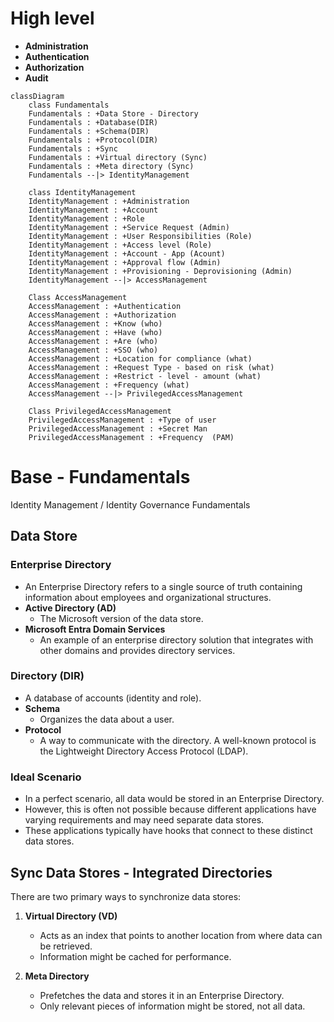 # High level
- **Administration**
- **Authentication**
- **Authorization**
- **Audit**

```mermaid
classDiagram
    class Fundamentals
    Fundamentals : +Data Store - Directory
    Fundamentals : +Database(DIR)
    Fundamentals : +Schema(DIR)
    Fundamentals : +Protocol(DIR)
    Fundamentals : +Sync
    Fundamentals : +Virtual directory (Sync)
    Fundamentals : +Meta directory (Sync)
    Fundamentals --|> IdentityManagement

    class IdentityManagement
    IdentityManagement : +Administration 
    IdentityManagement : +Account 
    IdentityManagement : +Role
    IdentityManagement : +Service Request (Admin)
    IdentityManagement : +User Responsibilities (Role)
    IdentityManagement : +Access level (Role)
    IdentityManagement : +Account - App (Acount)
    IdentityManagement : +Approval flow (Admin)
    IdentityManagement : +Provisioning - Deprovisioning (Admin)
    IdentityManagement --|> AccessManagement

    Class AccessManagement
    AccessManagement : +Authentication 
    AccessManagement : +Authorization 
    AccessManagement : +Know (who)
    AccessManagement : +Have (who)
    AccessManagement : +Are (who)
    AccessManagement : +SSO (who)
    AccessManagement : +Location for compliance (what)
    AccessManagement : +Request Type - based on risk (what)
    AccessManagement : +Restrict - level - amount (what)
    AccessManagement : +Frequency (what)
    AccessManagement --|> PrivilegedAccessManagement

    Class PrivilegedAccessManagement 
    PrivilegedAccessManagement : +Type of user 
    PrivilegedAccessManagement : +Secret Man
    PrivilegedAccessManagement : +Frequency  (PAM)
```

# Base - Fundamentals
Identity Management / Identity Governance Fundamentals

## Data Store

### Enterprise Directory
- An Enterprise Directory refers to a single source of truth containing information about employees and organizational structures.
- **Active Directory (AD)**
  - The Microsoft version of the data store.
- **Microsoft Entra Domain Services**
    - An example of an enterprise directory solution that integrates with other domains and provides directory services.

### Directory (DIR)
- A database of accounts (identity and role).
- **Schema**
  - Organizes the data about a user.
- **Protocol**
  - A way to communicate with the directory. A well-known protocol is the Lightweight Directory Access Protocol (LDAP).

### Ideal Scenario
- In a perfect scenario, all data would be stored in an Enterprise Directory.
- However, this is often not possible because different applications have varying requirements and may need separate data stores.
- These applications typically have hooks that connect to these distinct data stores.

## Sync Data Stores - Integrated Directories 
There are two primary ways to synchronize data stores:
1. **Virtual Directory (VD)**
   - Acts as an index that points to another location from where data can be retrieved.
   - Information might be cached for performance.

2. **Meta Directory**
   - Prefetches the data and stores it in an Enterprise Directory.
   - Only relevant pieces of information might be stored, not all data.
   
